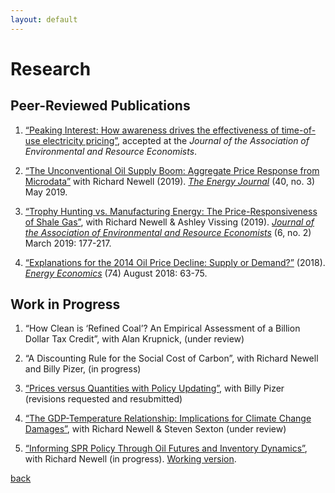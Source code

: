 ```yaml
---
layout: default
---
```


# Research

## Peer-Reviewed Publications

1. [“Peaking Interest: How awareness drives the effectiveness of time-of-use electricity pricing”](http://bit.ly/Prest_Peaking_Interest), accepted at the _Journal of the Association of Environmental and Resource Economists_.

1. [“The Unconventional Oil Supply Boom: Aggregate Price Response from Microdata”](http://bit.ly/Newell_Prest_2018_Unconventional_Oil_Boom) with Richard Newell (2019). [_The Energy Journal_](https://www.iaee.org/energyjournal/article/3350) (40, no. 3) May 2019.

1. [“Trophy Hunting vs. Manufacturing Energy: The Price-Responsiveness of Shale Gas”](http://bit.ly/NPV_ShaleGas_Forthcoming), with Richard Newell & Ashley Vissing (2019). [_Journal of the Association of Environmental and Resource Economists_](https://www.journals.uchicago.edu/doi/full/10.1086/701531) (6, no. 2) March 2019: 177-217.

1. [“Explanations for the 2014 Oil Price Decline: Supply or Demand?”](http://bit.ly/Prest_Oil_Price_Decline) (2018). [_Energy Economics_](https://www.sciencedirect.com/science/article/pii/S0140988318302020) (74) August 2018: 63-75.

## Work in Progress

1. “How Clean is ‘Refined Coal’? An Empirical Assessment of a Billion Dollar Tax Credit”, with Alan Krupnick, (under review)

1. “A Discounting Rule for the Social Cost of Carbon”, with Richard Newell and Billy Pizer, (in progress)

1. [“Prices versus Quantities with Policy Updating”](http://www.nber.org/papers/w22379), with Billy Pizer (revisions requested and resubmitted)

1. [“The GDP-Temperature Relationship: Implications for Climate Change Damages”](https://www.rff.org/publications/working-papers/the-gdp-temperature-relationship-implications-for-climate-change-damages/), with Richard Newell & Steven Sexton (under review)

1. [“Informing SPR Policy Through Oil Futures and Inventory Dynamics”](http://www.nber.org/papers/w23974), with Richard Newell (in progress). [Working version](http://bit.ly/Newell_Prest_SPR_Draft).

 

[back](./)
